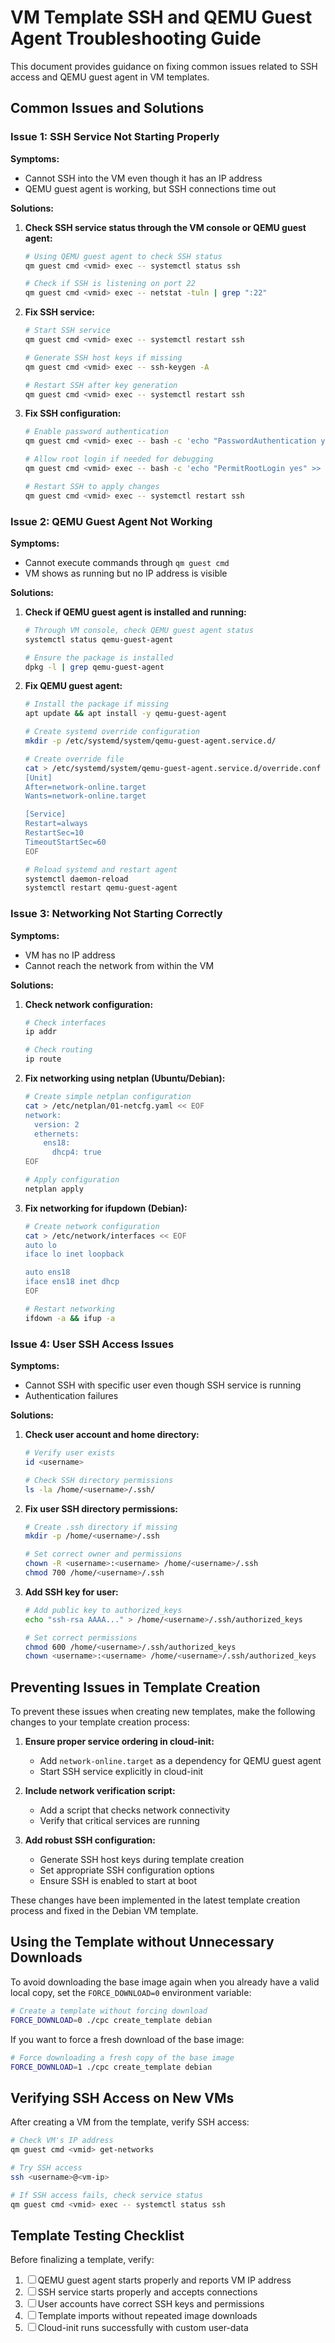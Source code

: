 # VM Template SSH and QEMU Guest Agent Troubleshooting Guide

This document provides guidance on fixing common issues related to SSH access and QEMU guest agent in VM templates.

## Common Issues and Solutions

### Issue 1: SSH Service Not Starting Properly

**Symptoms:**
- Cannot SSH into the VM even though it has an IP address
- QEMU guest agent is working, but SSH connections time out

**Solutions:**

1. **Check SSH service status through the VM console or QEMU guest agent:**
   ```bash
   # Using QEMU guest agent to check SSH status
   qm guest cmd <vmid> exec -- systemctl status ssh
   
   # Check if SSH is listening on port 22
   qm guest cmd <vmid> exec -- netstat -tuln | grep ":22"
   ```

2. **Fix SSH service:**
   ```bash
   # Start SSH service
   qm guest cmd <vmid> exec -- systemctl restart ssh
   
   # Generate SSH host keys if missing
   qm guest cmd <vmid> exec -- ssh-keygen -A
   
   # Restart SSH after key generation
   qm guest cmd <vmid> exec -- systemctl restart ssh
   ```

3. **Fix SSH configuration:**
   ```bash
   # Enable password authentication
   qm guest cmd <vmid> exec -- bash -c 'echo "PasswordAuthentication yes" >> /etc/ssh/sshd_config'
   
   # Allow root login if needed for debugging
   qm guest cmd <vmid> exec -- bash -c 'echo "PermitRootLogin yes" >> /etc/ssh/sshd_config'
   
   # Restart SSH to apply changes
   qm guest cmd <vmid> exec -- systemctl restart ssh
   ```

### Issue 2: QEMU Guest Agent Not Working

**Symptoms:**
- Cannot execute commands through `qm guest cmd`
- VM shows as running but no IP address is visible

**Solutions:**

1. **Check if QEMU guest agent is installed and running:**
   ```bash
   # Through VM console, check QEMU guest agent status
   systemctl status qemu-guest-agent
   
   # Ensure the package is installed
   dpkg -l | grep qemu-guest-agent
   ```

2. **Fix QEMU guest agent:**
   ```bash
   # Install the package if missing
   apt update && apt install -y qemu-guest-agent
   
   # Create systemd override configuration
   mkdir -p /etc/systemd/system/qemu-guest-agent.service.d/
   
   # Create override file
   cat > /etc/systemd/system/qemu-guest-agent.service.d/override.conf << EOF
   [Unit]
   After=network-online.target
   Wants=network-online.target
   
   [Service]
   Restart=always
   RestartSec=10
   TimeoutStartSec=60
   EOF
   
   # Reload systemd and restart agent
   systemctl daemon-reload
   systemctl restart qemu-guest-agent
   ```

### Issue 3: Networking Not Starting Correctly

**Symptoms:**
- VM has no IP address
- Cannot reach the network from within the VM

**Solutions:**

1. **Check network configuration:**
   ```bash
   # Check interfaces
   ip addr
   
   # Check routing
   ip route
   ```

2. **Fix networking using netplan (Ubuntu/Debian):**
   ```bash
   # Create simple netplan configuration
   cat > /etc/netplan/01-netcfg.yaml << EOF
   network:
     version: 2
     ethernets:
       ens18:
         dhcp4: true
   EOF
   
   # Apply configuration
   netplan apply
   ```

3. **Fix networking for ifupdown (Debian):**
   ```bash
   # Create network configuration
   cat > /etc/network/interfaces << EOF
   auto lo
   iface lo inet loopback
   
   auto ens18
   iface ens18 inet dhcp
   EOF
   
   # Restart networking
   ifdown -a && ifup -a
   ```

### Issue 4: User SSH Access Issues

**Symptoms:**
- Cannot SSH with specific user even though SSH service is running
- Authentication failures

**Solutions:**

1. **Check user account and home directory:**
   ```bash
   # Verify user exists
   id <username>
   
   # Check SSH directory permissions
   ls -la /home/<username>/.ssh/
   ```

2. **Fix user SSH directory permissions:**
   ```bash
   # Create .ssh directory if missing
   mkdir -p /home/<username>/.ssh
   
   # Set correct owner and permissions
   chown -R <username>:<username> /home/<username>/.ssh
   chmod 700 /home/<username>/.ssh
   ```

3. **Add SSH key for user:**
   ```bash
   # Add public key to authorized_keys
   echo "ssh-rsa AAAA..." > /home/<username>/.ssh/authorized_keys
   
   # Set correct permissions
   chmod 600 /home/<username>/.ssh/authorized_keys
   chown <username>:<username> /home/<username>/.ssh/authorized_keys
   ```

## Preventing Issues in Template Creation

To prevent these issues when creating new templates, make the following changes to your template creation process:

1. **Ensure proper service ordering in cloud-init:**
   - Add `network-online.target` as a dependency for QEMU guest agent
   - Start SSH service explicitly in cloud-init

2. **Include network verification script:**
   - Add a script that checks network connectivity
   - Verify that critical services are running

3. **Add robust SSH configuration:**
   - Generate SSH host keys during template creation
   - Set appropriate SSH configuration options
   - Ensure SSH is enabled to start at boot

These changes have been implemented in the latest template creation process and fixed in the Debian VM template.

## Using the Template without Unnecessary Downloads

To avoid downloading the base image again when you already have a valid local copy, set the `FORCE_DOWNLOAD=0` environment variable:

```bash
# Create a template without forcing download
FORCE_DOWNLOAD=0 ./cpc create_template debian
```

If you want to force a fresh download of the base image:

```bash
# Force downloading a fresh copy of the base image
FORCE_DOWNLOAD=1 ./cpc create_template debian
```

## Verifying SSH Access on New VMs

After creating a VM from the template, verify SSH access:

```bash
# Check VM's IP address
qm guest cmd <vmid> get-networks

# Try SSH access
ssh <username>@<vm-ip>

# If SSH access fails, check service status
qm guest cmd <vmid> exec -- systemctl status ssh
```

## Template Testing Checklist

Before finalizing a template, verify:

1. ☐ QEMU guest agent starts properly and reports VM IP address
2. ☐ SSH service starts properly and accepts connections
3. ☐ User accounts have correct SSH keys and permissions
4. ☐ Template imports without repeated image downloads 
5. ☐ Cloud-init runs successfully with custom user-data
